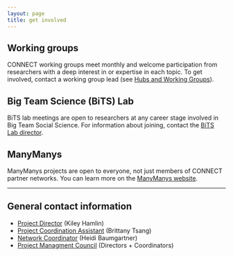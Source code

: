 ```yaml
---
layout: page
title: get involved
---
```


## Working groups
CONNECT working groups meet monthly and welcome participation from researchers with a deep interest in or expertise in each topic. To get involved, contact a working group lead (see [Hubs and Working Groups]({{site.baseurl}}/hubs/)).

## Big Team Science (BiTS) Lab
BiTS lab meetings are open to researchers at any career stage involved in Big Team Social Science. For information about joining, contact the [BiTS Lab director](heidib@manybabies.org).

## ManyManys
ManyManys projects are open to everyone, not just members of CONNECT partner networks. You can learn more on the [ManyManys website](https://manymanys.github.io/).

***

## General contact information

* [Project Director](mailto:kiley.hamlin@psych.ubc.ca) (Kiley Hamlin)
* [Project Coordination Assistant](mailto:partnership.assistant@manybabies.org) (Brittany Tsang)
* [Network Coordinator](mailto:heidib@manybabies.org) (Heidi Baumgartner)
* [Project Managment Council](mailto:partnership@manybabies.org) (Directors + Coordinators)